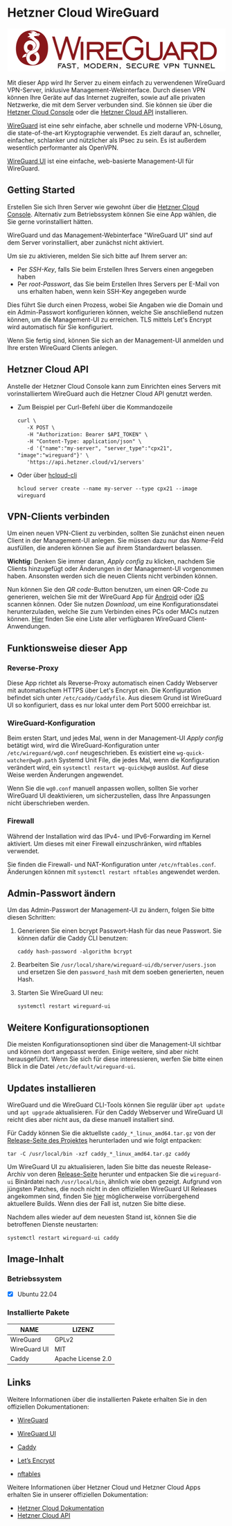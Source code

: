 # Hetzner Cloud WireGuard

<img src="images/wireguard-logo.png" height="100px">

Mit dieser App wird Ihr Server zu einem einfach zu verwendenen WireGuard VPN-Server, inklusive Management-Webinterface. Durch diesen VPN können Ihre Geräte auf das Internet zugreifen, sowie auf alle privaten Netzwerke, die mit dem Server verbunden sind.
Sie können sie über die [Hetzner Cloud Console](https://console.hetzner.cloud) oder die [Hetzner Cloud API](https://docs.hetzner.cloud/#servers-create-a-server) installieren.

[WireGuard](https://www.wireguard.com/) ist eine sehr einfache, aber schnelle und moderne VPN-Lösung, die state-of-the-art Kryptographie verwendet. Es zielt darauf an, schneller, einfacher, schlanker und nützlicher als IPsec zu sein. Es ist außerdem wesentlich performanter als OpenVPN.

[WireGuard UI](https://github.com/ngoduykhanh/wireguard-ui) ist eine einfache, web-basierte Management-UI für WireGuard.

## Getting Started

Erstellen Sie sich Ihren Server wie gewohnt über die [Hetzner Cloud Console](https://console.hetzner.cloud). Alternativ zum Betriebssystem können Sie eine App wählen, die Sie gerne vorinstalliert hätten.

WireGuard und das Management-Webinterface "WireGuard UI" sind auf dem Server vorinstalliert, aber zunächst nicht aktiviert.

Um sie zu aktivieren, melden Sie sich bitte auf Ihrem server an:

- Per _SSH-Key_, falls Sie beim Erstellen Ihres Servers einen angegeben haben
- Per _root-Passwort_, das Sie beim Erstellen Ihres Servers per E-Mail von uns erhalten haben, wenn kein SSH-Key angegeben wurde

Dies führt Sie durch einen Prozess, wobei Sie Angaben wie die Domain und ein Admin-Passwort konfigurieren können, welche Sie anschließend nutzen können, um die Management-UI zu erreichen. TLS mittels Let's Encrypt wird automatisch für Sie konfiguriert.

Wenn Sie fertig sind, können Sie sich an der Management-UI anmelden und Ihre ersten WireGuard Clients anlegen.

## Hetzner Cloud API

Anstelle der Hetzner Cloud Console kann zum Einrichten eines Servers mit vorinstalliertem WireGuard auch die Hetzner Cloud API genutzt werden.

- Zum Beispiel per Curl-Befehl über die Kommandozeile

  ```
  curl \
     -X POST \
     -H "Authorization: Bearer $API_TOKEN" \
     -H "Content-Type: application/json" \
     -d '{"name":"my-server", "server_type":"cpx21", "image":"wireguard"}' \
     'https://api.hetzner.cloud/v1/servers'
  ```

- Oder über [hcloud-cli](https://github.com/hetznercloud/cli)

  ```
  hcloud server create --name my-server --type cpx21 --image wireguard
  ```

## VPN-Clients verbinden

Um einen neuen VPN-Client zu verbinden, sollten Sie zunächst einen neuen Client in der Management-UI anlegen. Sie müssen dazu nur das _Name_-Feld ausfüllen, die anderen können Sie auf ihrem Standardwert belassen.

**Wichtig:** Denken Sie immer daran, _Apply config_ zu klicken, nachdem Sie Clients hinzugefügt oder Änderungen in der Management-UI vorgenommen haben. Ansonsten werden sich die neuen Clients nicht verbinden können.

Nun können Sie den _QR code_-Button benutzen, um einen QR-Code zu generieren, welchen Sie mit der WireGuard App für [Android](https://play.google.com/store/apps/details?id=com.wireguard.android) oder [iOS](https://itunes.apple.com/us/app/wireguard/id1441195209?ls=1&mt=8) scannen können. Oder Sie nutzen _Download_, um eine Konfigurationsdatei herunterzuladen, welche Sie zum Verbinden eines PCs oder MACs nutzen können. [Hier](https://www.wireguard.com/install/) finden Sie eine Liste aller verfügbaren WireGuard Client-Anwendungen.

## Funktionsweise dieser App

### Reverse-Proxy

Diese App richtet als Reverse-Proxy automatisch einen Caddy Webserver mit automatischem HTTPS über Let's Encrypt ein. Die Konfiguration befindet sich unter `/etc/caddy/Caddyfile`. Aus diesem Grund ist WireGuard UI so konfiguriert, dass es nur lokal unter dem Port 5000 erreichbar ist.

### WireGuard-Konfiguration

Beim ersten Start, und jedes Mal, wenn in der Management-UI _Apply config_ betätigt wird, wird die WireGuard-Konfiguration unter `/etc/wireguard/wg0.conf` neugeschrieben. Es existiert eine `wg-quick-watcher@wg0.path` Systemd Unit File, die jedes Mal, wenn die Konfiguration verändert wird, ein `systemctl restart wg-quick@wg0` auslöst. Auf diese Weise werden Änderungen angewendet.

Wenn Sie die `wg0.conf` manuell anpassen wollen, sollten Sie vorher WireGuard UI deaktivieren, um sicherzustellen, dass Ihre Anpassungen nicht überschrieben werden.

### Firewall

Während der Installation wird das IPv4- und IPv6-Forwarding im Kernel aktiviert. Um dieses mit einer Firewall einzuschränken, wird nftables verwendet.

Sie finden die Firewall- und NAT-Konfiguration unter `/etc/nftables.conf`. Änderungen können mit `systemctl restart nftables` angewendet werden.

## Admin-Passwort ändern

Um das Admin-Passwort der Management-UI zu ändern, folgen Sie bitte diesen Schritten:

1. Generieren Sie einen bcrypt Passwort-Hash für das neue Passwort. Sie können dafür die Caddy CLI benutzen:

   ```
   caddy hash-password -algorithm bcrypt
   ```

2. Bearbeiten Sie `/usr/local/share/wireguard-ui/db/server/users.json` und ersetzen Sie den `password_hash` mit dem soeben generierten, neuen Hash.

3. Starten Sie WireGuard UI neu:

   ```
   systemctl restart wireguard-ui
   ```

## Weitere Konfigurationsoptionen

Die meisten Konfigurationsoptionen sind über die Management-UI sichtbar und können dort angepasst werden. Einige weitere, sind aber nicht herausgeführt. Wenn Sie sich für diese interessieren, werfen Sie bitte einen Blick in die Datei `/etc/default/wireguard-ui`.

## Updates installieren

WireGuard und die WireGuard CLI-Tools können Sie regulär über `apt update` und `apt upgrade` aktualisieren. Für den Caddy Webserver und WireGuard UI reicht dies aber nicht aus, da diese manuell installiert sind.

Für Caddy können Sie die aktuellste `caddy_*_linux_amd64.tar.gz` von der [Release-Seite des Projektes](https://github.com/caddyserver/caddy/releases) herunterladen und wie folgt entpacken:

```
tar -C /usr/local/bin -xzf caddy_*_linux_amd64.tar.gz caddy
```

Um WireGuard UI zu aktualisieren, laden Sie bitte das neueste Release-Archiv von deren [Release-Seite](https://github.com/ngoduykhanh/wireguard-ui/releases) herunter und entpacken Sie die `wireguard-ui` Binärdatei nach `/usr/local/bin`, ähnlich wie oben gezeigt. Aufgrund von jüngsten Patches, die noch nicht in den offiziellen WireGuard UI Releases angekommen sind, finden Sie [hier](https://github.com/MarcusWichelmann/wireguard-ui/releases) möglicherweise vorrübergehend aktuellere Builds. Wenn dies der Fall ist, nutzen Sie bitte diese.

Nachdem alles wieder auf dem neuesten Stand ist, können Sie die betroffenen Dienste neustarten:

```
systemctl restart wireguard-ui caddy
```

## Image-Inhalt

### Betriebssystem

- [x] Ubuntu 22.04

### Installierte Pakete

| NAME         | LIZENZ             |
| ------------ | ------------------ |
| WireGuard    | GPLv2              |
| WireGuard UI | MIT                |
| Caddy        | Apache License 2.0 |

## Links

Weitere Informationen über die installierten Pakete erhalten Sie in den offiziellen Dokumentationen:

- [WireGuard](https://www.wireguard.com/)
- [WireGuard UI](https://github.com/ngoduykhanh/wireguard-ui/blob/master/README.md)
- [Caddy](https://caddyserver.com/docs/)

- [Let’s Encrypt](https://letsencrypt.org/docs/)
- [nftables](https://wiki.nftables.org/wiki-nftables/index.php/Main_Page)

Weitere Informationen über Hetzner Cloud und Hetzner Cloud Apps erhalten Sie in unserer offiziellen Dokumentation:

- [Hetzner Cloud Dokumentation](https://docs.hetzner.com/de/cloud/)
- [Hetzner Cloud API](https://docs.hetzner.cloud/)

